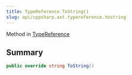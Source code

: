 ```yaml
---
title: TypeReference.ToString()
slug: api/cppsharp.ast.typereference.tostring
---
```

Method in [TypeReference](/api/cppsharp/ast/typereference)

## Summary



```csharp
public override string ToString()
```

